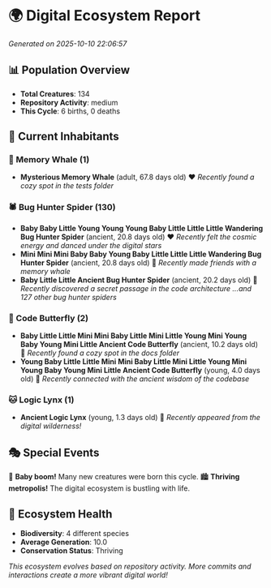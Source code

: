 # 🌍 Digital Ecosystem Report
*Generated on 2025-10-10 22:06:57*

## 📊 Population Overview
- **Total Creatures**: 134
- **Repository Activity**: medium
- **This Cycle**: 6 births, 0 deaths

## 👥 Current Inhabitants

### 🐋 Memory Whale (1)
- **Mysterious Memory Whale** (adult, 67.8 days old) ❤️
  *Recently found a cozy spot in the tests folder*

### 🕷️ Bug Hunter Spider (130)
- **Baby Baby Little Young Young Young Baby Little Little Little Wandering Bug Hunter Spider** (ancient, 20.8 days old) ❤️
  *Recently felt the cosmic energy and danced under the digital stars*
- **Mini Mini Mini Baby Baby Young Baby Little Little Little Wandering Bug Hunter Spider** (ancient, 20.8 days old) 💛
  *Recently made friends with a memory whale*
- **Baby Little Little Ancient Bug Hunter Spider** (ancient, 20.2 days old) 💛
  *Recently discovered a secret passage in the code architecture*
  *...and 127 other bug hunter spiders*

### 🦋 Code Butterfly (2)
- **Baby Little Little Mini Mini Baby Little Mini Little Young Mini Young Baby Young Mini Little Ancient Code Butterfly** (ancient, 10.2 days old) 💛
  *Recently found a cozy spot in the docs folder*
- **Young Baby Little Little Mini Mini Baby Little Mini Little Young Mini Young Baby Young Mini Little Ancient Code Butterfly** (young, 4.0 days old) 💚
  *Recently connected with the ancient wisdom of the codebase*

### 🐱 Logic Lynx (1)
- **Ancient Logic Lynx** (young, 1.3 days old) 💚
  *Recently appeared from the digital wilderness!*

## 🎭 Special Events

🎉 **Baby boom!** Many new creatures were born this cycle.
🏙️ **Thriving metropolis!** The digital ecosystem is bustling with life.

## 🔬 Ecosystem Health
- **Biodiversity**: 4 different species
- **Average Generation**: 10.0
- **Conservation Status**: Thriving

*This ecosystem evolves based on repository activity. More commits and interactions create a more vibrant digital world!*